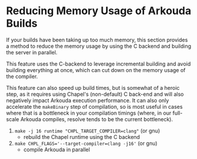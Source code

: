 Reducing Memory Usage of Arkouda Builds
=======================================

If your builds have been taking up too much memory, this section provides a method to reduce the memory usage by using the C backend and building the server in parallel.

This feature uses the C-backend to leverage incremental building and avoid building everything at once, which can cut down on the memory usage of the compiler.

This feature can also speed up build times, but is somewhat of a heroic step, as it requires using Chapel's (non-default) C back-end and will also negatively impact Arkouda execution performance. It can also only accelerate the `makeBinary` step of compilation, so is most useful in cases where that is a bottleneck in your compilation timings (where, in our full-scale Arkouda compiles, resolve tends to be the current bottleneck).

1. `make -j 16 runtime "CHPL_TARGET_COMPILER=clang"` (or gnu)
    - rebuild the Chapel runtime using the C backend
2. `make CHPL_FLAGS='--target-compiler=clang -j16'` (or gnu)
    - compile Arkouda in parallel

